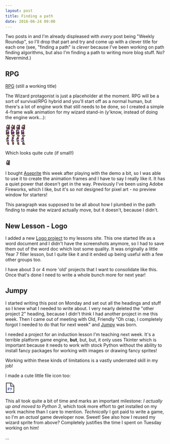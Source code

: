 ```yaml
---
layout: post
title: Finding a path
date: 2016-06-24 09:00
---
```


Two posts in and I'm already displeased with *every* post being "Weekly Roundup", so I'll drop that part and try and come up with a clever title for each one (see, "finding a path" is *clever* because I've been working on path finding algorithms, but also I'm finding a path to writing more blog stuff. No? Nevermind.)

## RPG

[RPG][RPG] (still a working title)

The Wizard protagonist is just a placeholder at the moment. RPG will be a sort of survival/RPG hybrid and you'll start off as a normal human, but there's a lot of engine work that still needs to be done, so I created a simple 4-frame walk animation for my wizard stand-in (y'know, instead of doing the engine work...):

![Wizard Walking][WIZSHEET]

Which looks quite cute (if small!) 

![WizGif][WIZGIF]

I bought [Aseprite][ASEPRITE] this week after playing with the demo a bit, so I was able to use it to create the animation frames and I have to say I really like it. It has a quiet power that doesn't get in the way. Previously I've been using Adobe Fireworks, which I like, but it's so *not* designed for pixel art - no preview window for starters!

This paragraph was supposed to be all about how I plumbed in the path finding to make the wizard actually move, but it doesn't, because I didn't.

[RPG]: http://www.subdimension.co.uk/RPG/
[WIZGIF]: finding-a-path/wizard-animated.gif
[WIZSHEET]: finding-a-path/wizard-spritesheet.png
[ASEPRITE]: http://www.aseprite.org/

## New Lesson - Logo

I added a new [Logo project][LOGO] to my lessons site. This one started life as a word document and I didn't have the screenshots anymore, so I had to save them out of the word doc which lost some quality. It was originally a little Year 7 filler lesson, but I quite like it and it ended up being useful with a few other groups too.

I have about 3 or 4 more 'old' projects that I want to consolidate like this. Once that's done I need to write a whole bunch more for next year!

[LOGO]: http://lessons.subdimension.co.uk/logo/index.html


## Jumpy

I started writing this post on Monday and set out all the headings and stuff so I knew what I needed to write about. I very nearly deleted the "other project 2" heading, because I didn't think I had another project in me this week. Then I came out of meeting with Old, Friendly "Oh crap, I completely forgot I needed to do that for next week" and [Jumpy][JUMPY] was born.

I needed a project for an induction lesson I'm teaching next week. It's a terrible platform game engine, **but**, but, but, it only uses Tkinter which is important because it needs to work with stock Python without the ability to install fancy packages for working with images or drawing fancy sprites!

Working within these kinds of limitations is a vastly underrated skill in my job!

I made a cute little file icon too:

![jumpy.py][ICON]

This all took quite a bit of time and marks an important milestone: *I actually up and moved to Python 3*, which took more effort to get installed on my work machine than I care to mention. *Technically* I got paid to write a game, so I'm an *actual* game developer now. Sweet! See also how I reused my wizard sprite from above? Completely justifies the time I spent on Tuesday working on him!

[JUMPY]: http://lessons.subdimension.co.uk/jumpy/
[ICON]: finding-a-path/pyicon.gif

...